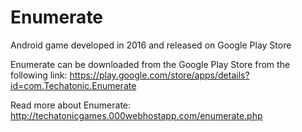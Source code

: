 # Enumerate
Android game developed in 2016 and released on Google Play Store

Enumerate can be downloaded from the Google Play Store from the following link:
https://play.google.com/store/apps/details?id=com.Techatonic.Enumerate

Read more about Enumerate:
http://techatonicgames.000webhostapp.com/enumerate.php
